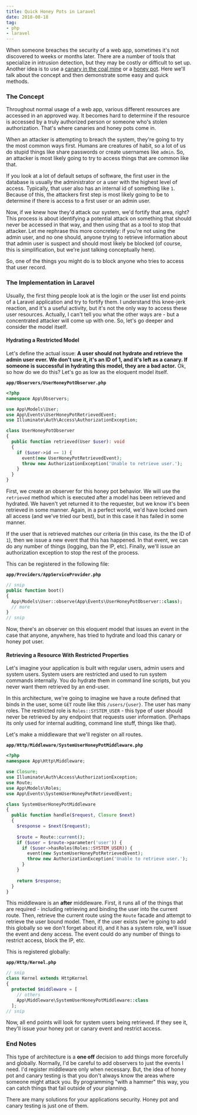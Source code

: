 ```yaml
---
title: Quick Honey Pots in Laravel
date: 2018-08-18
tag:
- php
- laravel
---
```

When someone breaches the security of a web app, sometimes it's not discovered to weeks or months later.  There are a number of tools that specialize in intrusion detection, but they may be costly or difficult to set up.  Another idea is to use a [canary in the coal mine](https://www.smithsonianmag.com/smart-news/story-real-canary-coal-mine-180961570/) or a [honey pot](https://en.wikipedia.org/wiki/Honeypot_(computing)). Here we'll talk about the concept and then demonstrate some easy and quick methods.

<!--more-->

### The Concept

Throughout normal usage of a web app, various different resources are accessed in an approved way. It becomes hard to determine if the resource is accessed by a truly authorized person or someone who's stolen authorization.  That's where canaries and honey pots come in.

When an attacker is attempting to breach the system, they're going to try the most common ways first.  Humans are creatures of habit, so a lot of us do stupid things like share passwords or create usernames like `admin`.  So, an attacker is most likely going to try to access things that are common like that.

If you look at a lot of default setups of software, the first user in the database is usually the administrator or a user with the highest level of access.  Typically, that user also has an internal id of something like `1`.  Because of this, the attackers first step is most likely going to be to determine if there is access to a first user or an admin user.

Now, if we knew how they'd attack our system, we'd fortify that area, right?  This process is about identifying a potential attack on something that should never be accessed in that way, and then using that as a tool to stop that attacker.  Let me rephrase this more concretely: if you're not using the admin user, and no one should, anyone trying to retrieve information about that admin user is suspect and should most likely be blocked (of course, this is simplification, but we're just talking conceptually here).

So, one of the things you might do is to block anyone who tries to access that user record.

### The Implementation in Laravel

Usually, the first thing people look at is the login or the user list end points of a Laravel application and try to fortify them.  I understand this knee-jerk reaction, and it's a useful activity, but it's not the only way to access these user resources.  Actually, I can't tell you what the other ways are - but a concentrated attacker will come up with one.  So, let's go deeper and consider the model itself.

#### Hydrating a Restricted Model

Let's define the actual issue: **A user should not hydrate and retrieve the admin user ever. We don't use it, it's an ID of 1, and it's left as a canary. If someone is successful in hydrating this model, they are a bad actor.**  Ok, so how do we do this?  Let's go as low as the eloquent model itself.

**`app/Observers/UserHoneyPotObserver.php`**
```php
<?php
namespace App\Observers;

use App\Models\User;
use App\Events\UserHoneyPotRetrievedEvent;
use Illuminate\Auth\Access\AuthorizationException;

class UserHoneyPotObserver
{
  public function retrieved(User $user): void
  {
    if ($user->id == 1) {
      event(new UserHoneyPotRetrievedEvent);
      throw new AuthorizationException('Unable to retrieve user.');
    }
  }
}
```

First, we create an observer for this honey pot behavior.  We will use the `retrieved` method which is executed after a model has been retrieved and hydrated.  We haven't yet returned it to the requester, but we know it's been retrieved in some manner. Again, in a perfect world, we'd have locked own all access (and we've tried our best), but in this case it has failed in some manner.

If the user that is retrieved matches our criteria (in this case, its the the ID of `1`), then we issue a new event that this has happened.  In that event, we can do any number of things (logging, ban the IP, etc).  Finally, we'll issue an authorization exception to stop the rest of the process.

This can be registered in the following file:

**`app/Providers/AppServiceProvider.php`**
```php
// snip
public function boot()
{
  App\Models\User::observe(App\Events\UserHoneyPotObserver::class);
  // more
}
// snip
```

Now, there's an observer on this eloquent model that issues an event in the case that anyone, anywhere, has tried to hydrate and load this canary or honey pot user.

#### Retrieving a Resource With Restricted Properties

Let's imagine your application is built with regular users, admin users and system users.  System users are restricted and used to run system commands internally.  You do hydrate them in command line scripts, but you never want them retrieved by an end-user.  

In this architecture, we're going to imagine we have a route defined that binds in the user, some `GET` route like this `/users/{user}`.  The user has many roles.  The restricted role is `Roles::SYSTEM_USER` - this type of user should never be retrieved by any endpoint that requests user information.  (Perhaps its only used for internal auditing, command line stuff, things like that).

Let's make a middleware that we'll register on all routes.

**`app/Http/Middleware/SystemUserHoneyPotMiddleware.php`**
```php
<?php
namespace App\Http\Middleware;

use Closure;
use Illuminate\Auth\Access\AuthorizationException;
use Route;
use App\Models\Roles;
use App\Events\SystemUserHoneyPotRetrievedEvent;

class SystemUserHoneyPotMiddleware
{
  public function handle($request, Closure $next)
  {
    $response = $next($request);
        
    $route = Route::current();
    if ($user = $route->parameter('user')) {
      if ($user->hasRoles(Roles::SYSTEM_USER)) {
        event(new SystemUserHoneyPotRetrievedEvent);
        throw new AuthorizationException('Unable to retrieve user.');
      }
    }
        
    return $response;
  }
}
```

This middleware is an **after** middleware.  First, it runs all of the things that are required - including retrieving and binding the user into the current route.   Then, retrieve the current route using the `Route` facade and attempt to retrieve the user bound model.  Then, if the user exists (we're going to add this globally so we don't forget about it), and it has a system role, we'll issue the event and deny access.  The event could do any number of things to restrict access, block the IP, etc.

This is registered globally:

**`app/Http/Kernel.php`**
```php
// snip
class Kernel extends HttpKernel
{
  protected $middleware = [
    // others
    App\Middleware\SystemUserHoneyPotMiddleware::class
  ];
// snip
```

Now, all end points will look for system users being retrieved.  If they see it, they'll issue your honey pot or canary event and restrict access.

### End Notes

This type of architecture is a **one off** decision to add things more forcefully and globally. Normally, I'd be careful to add observers to just the events I need. I'd register middleware only when necessary.  But, the idea of honey pot and canary testing is that you don't always know the areas where someone might attack you.  By programming "with a hammer" this way, you can catch things that fail outside of your planning.

There are many solutions for your applications security.  Honey pot and canary testing is just one of them.
